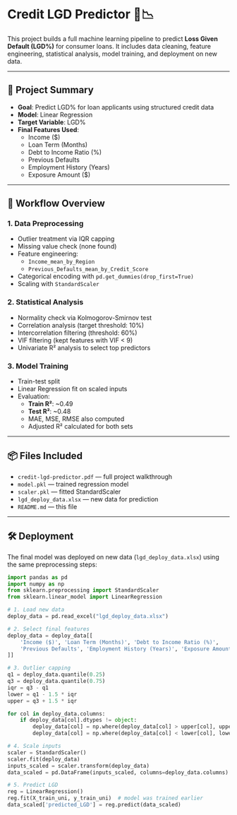 # Credit LGD Predictor 🧠📉

This project builds a full machine learning pipeline to predict **Loss Given Default (LGD%)** for consumer loans. It includes data cleaning, feature engineering, statistical analysis, model training, and deployment on new data.

---

## 🚀 Project Summary

- **Goal**: Predict LGD% for loan applicants using structured credit data
- **Model**: Linear Regression
- **Target Variable**: LGD%
- **Final Features Used**:
  - Income ($)
  - Loan Term (Months)
  - Debt to Income Ratio (%)
  - Previous Defaults
  - Employment History (Years)
  - Exposure Amount ($)

---

## 🧪 Workflow Overview

### 1. Data Preprocessing
- Outlier treatment via IQR capping
- Missing value check (none found)
- Feature engineering:
  - `Income_mean_by_Region`
  - `Previous_Defaults_mean_by_Credit_Score`
- Categorical encoding with `pd.get_dummies(drop_first=True)`
- Scaling with `StandardScaler`

### 2. Statistical Analysis
- Normality check via Kolmogorov-Smirnov test
- Correlation analysis (target threshold: 10%)
- Intercorrelation filtering (threshold: 60%)
- VIF filtering (kept features with VIF < 9)
- Univariate R² analysis to select top predictors

### 3. Model Training
- Train-test split
- Linear Regression fit on scaled inputs
- Evaluation:
  - **Train R²**: ~0.49
  - **Test R²**: ~0.48
  - MAE, MSE, RMSE also computed
  - Adjusted R² calculated for both sets

---

## 📦 Files Included

- `credit-lgd-predictor.pdf` — full project walkthrough
- `model.pkl` — trained regression model
- `scaler.pkl` — fitted StandardScaler
- `lgd_deploy_data.xlsx` — new data for prediction
- `README.md` — this file

---

## 🛠️ Deployment

The final model was deployed on new data (`lgd_deploy_data.xlsx`) using the same preprocessing steps:

```python
import pandas as pd
import numpy as np
from sklearn.preprocessing import StandardScaler
from sklearn.linear_model import LinearRegression

# 1. Load new data
deploy_data = pd.read_excel("lgd_deploy_data.xlsx")

# 2. Select final features
deploy_data = deploy_data[[
    'Income ($)', 'Loan Term (Months)', 'Debt to Income Ratio (%)',
    'Previous Defaults', 'Employment History (Years)', 'Exposure Amount ($)'
]]

# 3. Outlier capping
q1 = deploy_data.quantile(0.25)
q3 = deploy_data.quantile(0.75)
iqr = q3 - q1
lower = q1 - 1.5 * iqr
upper = q3 + 1.5 * iqr

for col in deploy_data.columns:
    if deploy_data[col].dtypes != object:
        deploy_data[col] = np.where(deploy_data[col] > upper[col], upper[col], deploy_data[col])
        deploy_data[col] = np.where(deploy_data[col] < lower[col], lower[col], deploy_data[col])

# 4. Scale inputs
scaler = StandardScaler()
scaler.fit(deploy_data)
inputs_scaled = scaler.transform(deploy_data)
data_scaled = pd.DataFrame(inputs_scaled, columns=deploy_data.columns)

# 5. Predict LGD
reg = LinearRegression()
reg.fit(X_train_uni, y_train_uni)  # model was trained earlier
data_scaled['predicted_LGD'] = reg.predict(data_scaled)
